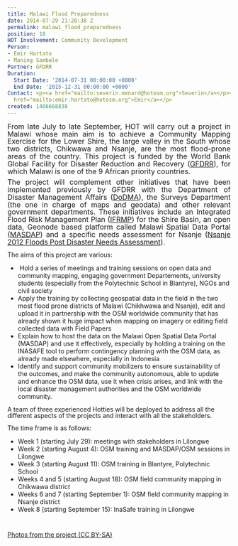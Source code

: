 ```yaml
---
title: Malawi Flood Preparedness
date: 2014-07-29 21:20:38 Z
permalink: malawi_flood_preparedness
position: 18
HOT Involvement: Community Development
Person:
- Emir Hartato
- Maning Sambale
Partner: GFDRR
Duration:
  Start Date: '2014-07-31 00:00:00 +0000'
  End Date: '2015-12-31 00:00:00 +0000'
Contact: <p><a href="mailto:severin.menard@hotosm.org">Severin</a></p><p><a href="mailto:emmanuel.sambale@hotosm.org">Maning</a></p><p><a
  href="mailto:emir.hartato@hotosm.org">Emir</a></p>
created: 1406668838
---
```


<p style="margin-top: 0.08in; margin-bottom: 0.08in; line-height: 120%;" align="justify"><font style="font-size: 12pt;" size="3">From late July to late September, HOT will carry out a project in Malawi whose main aim is to achieve a Community Mapping Exercise for the Lower Shire, the large valley in the South whose two districts, </font><font style="font-size: 12pt;" size="3">Chikwawa and Nsanje, </font><font style="font-size: 12pt;" size="3">are the most </font><font style="font-size: 12pt;" size="3">flood-</font><font style="font-size: 12pt;" size="3">prone</font><font style="font-size: 12pt;" size="3"> areas</font><font style="font-size: 12pt;" size="3"> of </font><font style="font-size: 12pt;" size="3">the country. This project is funded by the World Bank </font><font style="font-size: 12pt;" size="3">Global Facility for Disaster Reduction and Recovery (<a href="https://www.gfdrr.org/about_gfdrr">GFDRR</a>), </font><font style="font-size: 12pt;" size="3">for which</font><font style="font-size: 12pt;" size="3"> Malawi is one of the 9 African priority countries. </font></p><p style="margin-top: 0.08in; margin-bottom: 0.08in; line-height: 120%;" align="justify"><font style="font-size: 12pt;" size="3">The </font><font style="font-size: 12pt;" size="3">project </font><font style="font-size: 12pt;" size="3">will complement </font><font style="font-size: 12pt;" size="3">other i</font><font style="font-size: 12pt;" size="3">nitiatives that have been implemented </font><font style="font-size: 12pt;" size="3">previously by</font><font style="font-size: 12pt;" size="3"> GFDRR </font><font style="font-size: 12pt;" size="3">with</font><font style="font-size: 12pt;" size="3"> the Department of Disaster Management Affairs (<a href="http://www.preventionweb.net/english/professional/contacts/profile.php?id=4495">DoDMA</a>), </font><font style="font-size: 12pt;" size="3">the </font><font style="font-size: 12pt;" size="3">Surveys Department </font><font style="font-size: 12pt;" size="3">(the one in charge of maps and geodata) </font><font style="font-size: 12pt;" size="3">and other relevant government departments. These initiatives include </font><font style="font-size: 12pt;" size="3">an</font><font style="font-size: 12pt;" size="3"> Integrated Flood Risk Management Plan (<a href="http://www.google.com/url?sa=t&amp;rct=j&amp;q=&amp;esrc=s&amp;source=web&amp;cd=6&amp;ved=0CD4QFjAF&amp;url=http%3A%2F%2Fwww.masdap.mw%2Fdocuments%2F183%2Fdownload&amp;ei=GRPYU-j7HoPP0QWJzoHQBA&amp;usg=AFQjCNEcNQfWUF4tBu8f4jPMacU-30-l7Q&amp;sig2=P__fCK9hiQhz9MNKfUrkZw&amp;bvm=bv.71778758,d.d2k">IFRMP</a>) for the Shire Basin, </font><font style="font-size: 12pt;" size="3">an open data, Geonode based platform called</font><font style="font-size: 12pt;" size="3"> Malawi Spatial Data Portal (<a href="http://www.masdap.mw/">MASDAP</a>) and </font><font style="font-size: 12pt;" size="3">a specific needs assessment for Nsanje (</font><a href="https://gfdrr.org/sites/gfdrr.org/files/Malawi_Nsanje_District_Disaster_Impact_Assessment_2012_Full.pdf"><font style="font-size: 12pt;" size="3">Nsanje 2012 Floods Post Disaster Needs Assessment</font></a><font style="font-size: 12pt;" size="3">). </font></p><p style="margin-bottom: 0in; line-height: 100%;">The aims of this project are various:</p><ul><li>&nbsp;Hold a series of meetings and training sessions on open data and community mapping, engaging government Departements, university students (especially from the Polytechnic School in Blantyre), NGOs and civil society</li><li>Apply the training by collecting geospatial data in the field in the two most flood prone districts of Malawi (Chikhwawa and Nsanje), edit and upload it in partnership with the OSM worldwide community that has already shown it huge impact when mapping on imagery or editing field collected data with Field Papers</li><li>Explain how to host the data on the Malawi Open Spatial Data Portal (MASDAP) and use it effectively, especially by holding a training on the INASAFE tool to perform contingency planning with the OSM data, as already made elsewhere, especially in Indonesia</li><li>Identify and support community mobilizers to ensure sustainability of the outcomes, and make the community autonomous, able to update and enhance the OSM data, use it when crisis arises, and link with the local disaster management authorities and the OSM worldwide community.</li></ul><p style="margin-bottom: 0in; line-height: 100%;">A team of three experienced Hotties will be deployed to address all the different aspects of the projects and interact with all the stakeholders.</p><p style="margin-bottom: 0in; line-height: 100%;">The time frame is as follows:</p><ul><li>Week 1 (starting July 29): meetings with stakeholders in Lilongwe</li><li>Week 2 (starting August 4): OSM training and MASDAP/OSM sessions in Lilongwe</li><li>Week 3 (starting August 11): OSM training in Blantyre, Polytechnic School</li><li>Weeks 4 and 5 (starting August 18): OSM field community mapping in Chikwawa district</li><li>Weeks 6 and 7 (starting September 1): OSM field community mapping in Nsanje district</li><li>Week 8 (starting September 15): InaSafe training in Lilongwe</li></ul><p style="margin-bottom: 0in; line-height: 100%;">&nbsp;</p><p style="margin-bottom: 0in; line-height: 100%;"><a href="https://flic.kr/s/aHsk3qRQWG" target="_blank">Photos from the project (CC BY-SA)</a></p><p>&nbsp;</p>

